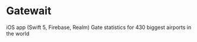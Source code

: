 # Gatewait
iOS app (Swift 5, Firebase, Realm) Gate statistics for 430 biggest airports in the world

